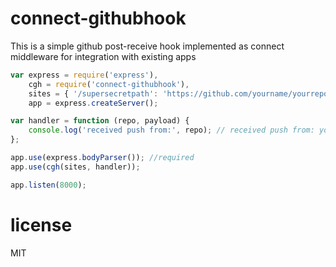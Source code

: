 connect-githubhook
==================

This is a simple github post-receive hook implemented as connect middleware for integration with existing apps

```javascript
var express = require('express'),
    cgh = require('connect-githubhook'),
    sites = { '/supersecretpath': 'https://github.com/yourname/yourrepo' },
    app = express.createServer();

var handler = function (repo, payload) {
    console.log('received push from:', repo); // received push from: yourrepo
};

app.use(express.bodyParser()); //required
app.use(cgh(sites, handler));

app.listen(8000);
```

license
=======

MIT
